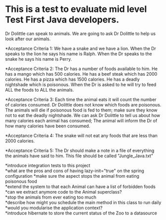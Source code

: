  This is a test to evaluate mid level Test First Java developers.
===============================================================
Dr Dolittle can speak to animals.
We are going to ask Dr Dolittle to help us look after our animals.

*Acceptance Criteria 1:
We have a snake and we have a lion.
When the Dr speaks to the lion he says his name is Ralph.
When the Dr speaks to the snake he says his name is Perry.

*Acceptance Criteria 2:
The Dr has a number of foods available to him.
He has a mango which has 500 calories.
He has a beef steak which has 2000 calories.
He has a pizza which has 1500 calories.
He has a deadly nightshade which is poisonous.
When the Dr is asked to he will try to feed ALL the foods to ALL the animals.

*Acceptance Criteria 3:
Each time the animal eats it will count the number of calories consumed.
Dr Dolittle does not know which foods are poisonous.
The animals will die if poisonous food is fed to them; make sure they know not to eat the deadly nightshade.
We can ask Dr Dolittle to tell us about how many calories each animal has consumed; The animal will inform the Dr of how many calories have been consumed.  

*Acceptance Criteria 4:
The snake will not eat any foods that are less than 2000 calories.

*Acceptance Criteria 5:
The Dr should make a note in a file of everything the animals have said to him.
This file should be called "Jungle_Java.txt"

*introduce integration tests to this project                                    
*what are the pros and cons of having lazy-init="true" on the spring configuration
*make sure the aspect stops the animal from eating poisonous food                 
*extend the system to that each Animal can have a list of forbidden foods         
*can we extract anymore code to the Animal superclass?                            
*stop the animals from ever eating too much                                       
*describe how might you schedule the main method in this class to run daily       
*would you modularise the application context?                                    
*introduce hibernate to store the current status of the Zoo to a datasource
